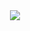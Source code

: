 <div align="center">
  <img src="https://github.com/user-attachments/assets/4a7518ae-de39-4fa1-be3a-5da6e684a135" />
</div>
